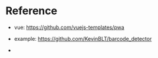 # Reference

 - vue: https://github.com/vuejs-templates/pwa

 - example: https://github.com/KevinBLT/barcode_detector

 - 